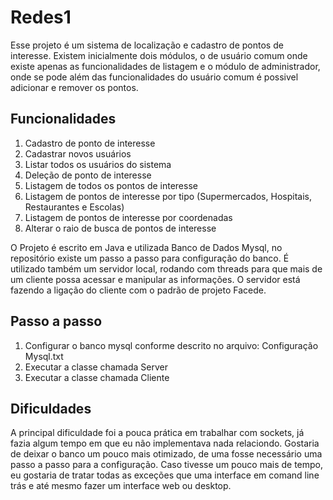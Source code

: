# Redes1

Esse projeto é um sistema de localização e cadastro de pontos de interesse. 
Existem inicialmente dois módulos, o de usuário comum onde existe apenas as funcionalidades de listagem e o módulo de
administrador, onde se pode além das funcionalidades do usuário comum é possivel adicionar e remover os pontos.

## Funcionalidades

1. Cadastro de ponto de interesse 
2. Cadastrar novos usuários 
3. Listar todos os usuários do sistema
4. Deleção de ponto de interesse
5. Listagem de todos os pontos de interesse
6. Listagem de pontos de interesse por tipo (Supermercados, Hospitais, Restaurantes e Escolas)
7. Listagem de pontos de interesse por coordenadas
8. Alterar o raio de busca de pontos de interesse

O Projeto é escrito em Java e utilizada Banco de Dados Mysql, no repositório existe um passo a passo para configuração do banco. É utilizado também um servidor local, rodando com threads para que mais de um cliente possa acessar e manipular as
informações. O servidor está fazendo a ligação do cliente com o padrão de projeto Facede. 

## Passo a passo

1. Configurar o banco mysql conforme descrito no arquivo: Configuração Mysql.txt
2. Executar a classe chamada Server 
3. Executar a classe chamada Cliente 

## Dificuldades

A principal dificuldade foi a pouca prática em trabalhar com sockets, já fazia algum tempo em que eu não implementava nada 
relaciondo. Gostaria de deixar o banco um pouco mais otimizado, de uma fosse necessário uma passo a passo para a configuração. Caso tivesse um pouco mais de tempo, eu gostaria de tratar todas as exceções que uma interface em comand line trás e até mesmo fazer um interface web ou desktop.  
